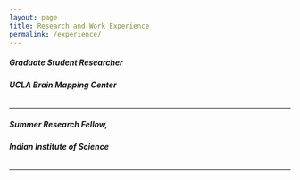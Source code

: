 ```yaml
---
layout: page
title: Research and Work Experience
permalink: /experience/
---
```


##### **Graduate Student Researcher**
###### **UCLA Brain Mapping Center**

---

##### **Summer Research Fellow,** 
###### **Indian Institute of Science**

---
